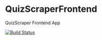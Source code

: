# QuizScraperFrontend
QuizScraper Frontend App

[![Build Status](https://travis-ci.org/QuizScraper/QuizScraperFrontend.svg?branch=master)](https://travis-ci.org/QuizScraper/QuizScraperFrontend)
